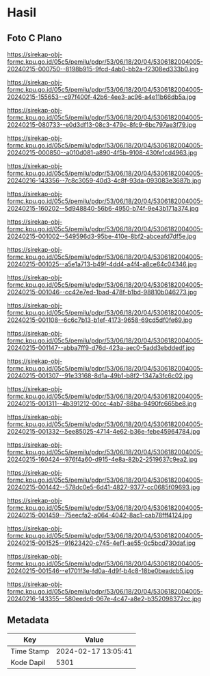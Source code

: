 # Hasil

## Foto C Plano

https://sirekap-obj-formc.kpu.go.id/05c5/pemilu/pdpr/53/06/18/20/04/5306182004005-20240215-000750--8198b915-9fcd-4ab0-bb2a-f2308ed333b0.jpg

https://sirekap-obj-formc.kpu.go.id/05c5/pemilu/pdpr/53/06/18/20/04/5306182004005-20240215-155653--c97f400f-42b6-4ee3-ac96-a4e11b66db5a.jpg

https://sirekap-obj-formc.kpu.go.id/05c5/pemilu/pdpr/53/06/18/20/04/5306182004005-20240215-080733--e0d3df13-08c3-479c-8fc9-6bc797ae3f79.jpg

https://sirekap-obj-formc.kpu.go.id/05c5/pemilu/pdpr/53/06/18/20/04/5306182004005-20240215-000850--a010d081-a890-4f5b-9108-430fe1cd4963.jpg

https://sirekap-obj-formc.kpu.go.id/05c5/pemilu/pdpr/53/06/18/20/04/5306182004005-20240216-143356--7c8c3059-40d3-4c8f-93da-093083e3687b.jpg

https://sirekap-obj-formc.kpu.go.id/05c5/pemilu/pdpr/53/06/18/20/04/5306182004005-20240215-160202--5d948840-56b6-4950-b74f-9e43b171a374.jpg

https://sirekap-obj-formc.kpu.go.id/05c5/pemilu/pdpr/53/06/18/20/04/5306182004005-20240215-001002--549596d3-95be-410e-8bf2-abceafd7df5e.jpg

https://sirekap-obj-formc.kpu.go.id/05c5/pemilu/pdpr/53/06/18/20/04/5306182004005-20240215-001025--a5e1a713-b49f-4dd4-a4f4-a8ce64c04346.jpg

https://sirekap-obj-formc.kpu.go.id/05c5/pemilu/pdpr/53/06/18/20/04/5306182004005-20240215-001046--cc42e7ed-1bad-478f-b1bd-98810b046273.jpg

https://sirekap-obj-formc.kpu.go.id/05c5/pemilu/pdpr/53/06/18/20/04/5306182004005-20240215-001108--6c6c7b13-b1ef-4173-9658-69cd5df0fe69.jpg

https://sirekap-obj-formc.kpu.go.id/05c5/pemilu/pdpr/53/06/18/20/04/5306182004005-20240215-001147--abba7ff9-d76d-423a-aec0-5add3ebddedf.jpg

https://sirekap-obj-formc.kpu.go.id/05c5/pemilu/pdpr/53/06/18/20/04/5306182004005-20240215-001307--91e33168-8d1a-49b1-b8f2-1347a3fc6c02.jpg

https://sirekap-obj-formc.kpu.go.id/05c5/pemilu/pdpr/53/06/18/20/04/5306182004005-20240215-001311--4b391212-00cc-4ab7-88ba-9490fc665be8.jpg

https://sirekap-obj-formc.kpu.go.id/05c5/pemilu/pdpr/53/06/18/20/04/5306182004005-20240215-001332--5ee85025-4714-4e62-b36e-febe45964784.jpg

https://sirekap-obj-formc.kpu.go.id/05c5/pemilu/pdpr/53/06/18/20/04/5306182004005-20240215-160424--976f4a60-d915-4e8a-82b2-2519637c9ea2.jpg

https://sirekap-obj-formc.kpu.go.id/05c5/pemilu/pdpr/53/06/18/20/04/5306182004005-20240215-001442--578dc0e5-6d41-4827-9377-cc0685f09693.jpg

https://sirekap-obj-formc.kpu.go.id/05c5/pemilu/pdpr/53/06/18/20/04/5306182004005-20240215-001459--75eecfa2-a064-4042-8ac1-cab78fff4124.jpg

https://sirekap-obj-formc.kpu.go.id/05c5/pemilu/pdpr/53/06/18/20/04/5306182004005-20240215-001525--91623420-c745-4ef1-ae55-0c5bcd730daf.jpg

https://sirekap-obj-formc.kpu.go.id/05c5/pemilu/pdpr/53/06/18/20/04/5306182004005-20240215-001546--e1701f3e-fd0a-4d9f-b4c8-18be0beadcb5.jpg

https://sirekap-obj-formc.kpu.go.id/05c5/pemilu/pdpr/53/06/18/20/04/5306182004005-20240216-143355--580eedc6-067e-4c47-a8e2-b352098372cc.jpg


## Metadata

| Key        | Value               |
| ---------- | ------------------- |
| Time Stamp | 2024-02-17 13:05:41 |
| Kode Dapil | 5301                |



